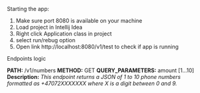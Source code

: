 Starting the app:
1. Make sure port 8080 is available on your machine
2. Load project in Intellij Idea
3. Right click Application class in project
4. select run/rebug option
5. Open link http://localhost:8080/v1/test to check if app is running

Endpoints logic

**PATH:**               /v1/numbers
**METHOD:**             GET
**QUERY_PARAMETERS:**   amount [1...10]
**Description:**
_This endpoint returns a JSON of 1 to 10 phone numbers formatted as +47072XXXXXXX where X is a digit between 0 and 9._

